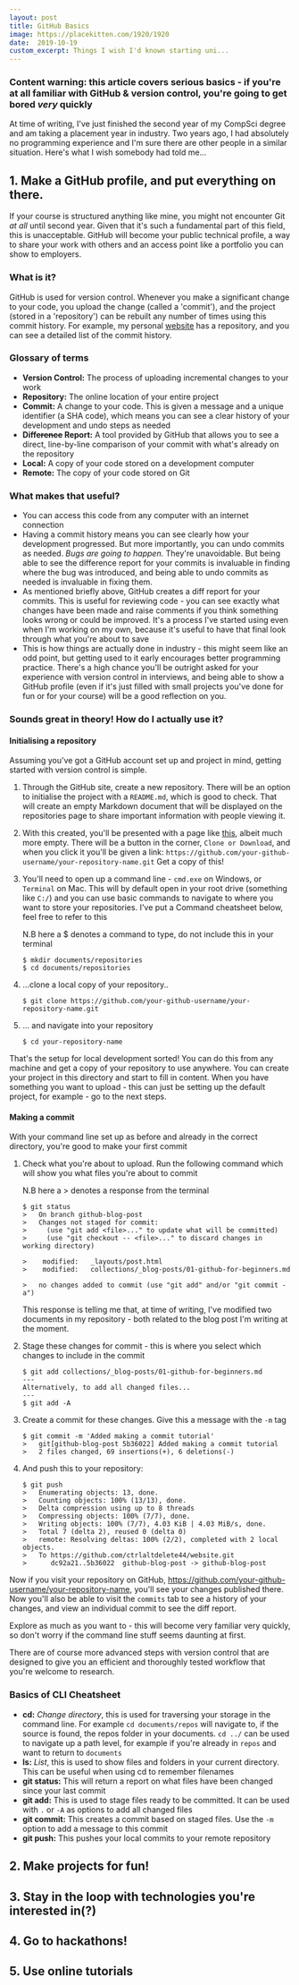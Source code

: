 ```yaml
---
layout: post
title: GitHub Basics
image: https://placekitten.com/1920/1920
date:  2019-10-19
custom_excerpt: Things I wish I'd known starting uni...
---
```

### Content warning: this article covers serious basics - if you're at all familiar with GitHub & version control, you're going to get bored *very* quickly

At time of writing, I've just finished the second year of my CompSci degree and am taking a placement year in industry. Two years ago, I had absolutely no programming experience and I'm sure there are other people in a similar situation. Here's what I wish somebody had told me...

## 1. Make a GitHub profile, and put everything on there.
If your course is structured anything like mine, you might not encounter Git *at all* until second year. Given that it's such a fundamental part of this field, this is unacceptable. GitHub will become your public technical profile, a way to share your work with others and an access point like a portfolio you can show to employers.

### What is it?
GitHub is used for version control. Whenever you make a significant change to your code, you upload the change (called a 'commit'), and the project (stored in a 'repository') can be rebuilt any number of times using this commit history. For example, my personal [website](https://github.com/ctrlaltdelete44/website) has a repository, and you can see a detailed list of the commit history.

### Glossary of terms
 * **Version Control:** The process of uploading incremental changes to your work
 * **Repository:** The online location of your entire project
 * **Commit:** A change to your code. This is given a message and a unique identifier (a SHA code), which means you can see a clear history of your development and undo steps as needed
 * **Diff~~erence~~ Report:** A tool provided by GitHub that allows you to see a direct, line-by-line comparison of your commit with what's already on the repository
 * **Local:** A copy of your code stored on a development computer
 * **Remote:** The copy of your code stored on Git

### What makes that useful?
 * You can access this code from any computer with an internet connection
 * Having a commit history means you can see clearly how your development progressed. But more importantly, you can undo commits as needed. *Bugs are going to happen.* They're unavoidable. But being able to see the difference report for your commits is invaluable in finding where the bug was introduced, and being able to undo commits as needed is invaluable in fixing them.
 * As mentioned briefly above, GitHub creates a diff report for your commits. This is useful for reviewing code - you can see exactly what changes have been made and raise comments if you think something looks wrong or could be improved. It's a process I've started using even when I'm working on my own, because it's useful to have that final look through what you're about to save
 * This is how things are actually done in industry - this might seem like an odd point, but getting used to it early encourages better programming practice. There's a high chance you'll be outright asked for your experience with version control in interviews, and being able to show a GitHub profile (even if it's just filled with small projects you've done for fun or for your course) will be a good reflection on you.

### Sounds great in theory! How do I actually use it?
#### Initialising a repository
Assuming you've got a GitHub account set up and project in mind, getting started with version control is simple.

1. Through the GitHub site, create a new repository. There will be an option to initialise the project with a `README.md`, which is good to check. That will create an empty Markdown document that will be displayed on the repositories page to share important information with people viewing it.

2. With this created, you'll be presented with a page like [this](), albeit much more empty. There will be a button in the corner, `Clone or Download`, and when you click it you'll be given a link:
`https://github.com/your-github-username/your-repository-name.git`
Get a copy of this!

3. You'll need to open up a command line - `cmd.exe` on Windows, or `Terminal` on Mac. This will by default open in your root drive (something like `C:/`) and you can use basic commands to navigate to where you want to store your repositories. I've put a Command cheatsheet below, feel free to refer to this

   N.B here a $ denotes a command to type, do not include this in your terminal
   ```
   $ mkdir documents/repositories
   $ cd documents/repositories
   ```

4. ...clone a local copy of your repository..
   ```
   $ git clone https://github.com/your-github-username/your-repository-name.git
   ```

5. ... and navigate into your repository
   ```
   $ cd your-repository-name
   ```

That's the setup for local development sorted! You can do this from any machine and get a copy of your repository to use anywhere. You can create your project in this directory and start to fill in content. When you have something you want to upload - this can just be setting up the default project, for example - go to the next steps.

#### Making a commit
With your command line set up as before and already in the correct directory, you're good to make your first commit

1. Check what you're about to upload. Run the following command which will show you what files you're about to commit

   N.B here a > denotes a response from the terminal
   ```
   $ git status
   >   On branch github-blog-post
   >   Changes not staged for commit:
   >     (use "git add <file>..." to update what will be committed)
   >     (use "git checkout -- <file>..." to discard changes in working directory)

   >   	modified:   _layouts/post.html
   >   	modified:   collections/_blog-posts/01-github-for-beginners.md

   >   no changes added to commit (use "git add" and/or "git commit -a")
   ```
   This response is telling me that, at time of writing, I've modified two documents in my repository - both related to the blog post I'm writing at the moment.

2. Stage these changes for commit - this is where you select which changes to include in the commit
   ```
   $ git add collections/_blog-posts/01-github-for-beginners.md
   ---
   Alternatively, to add all changed files...
   ---
   $ git add -A
   ```

3. Create a commit for these changes. Give this a message with the `-m` tag
   ```
   $ git commit -m 'Added making a commit tutorial'
   >   git[github-blog-post 5b36022] Added making a commit tutorial
   >   2 files changed, 69 insertions(+), 6 deletions(-)
   ```

4. And push this to your repository:
   ```
   $ git push
   >   Enumerating objects: 13, done.
   >   Counting objects: 100% (13/13), done.
   >   Delta compression using up to 8 threads
   >   Compressing objects: 100% (7/7), done.
   >   Writing objects: 100% (7/7), 4.03 KiB | 4.03 MiB/s, done.
   >   Total 7 (delta 2), reused 0 (delta 0)
   >   remote: Resolving deltas: 100% (2/2), completed with 2 local objects.
   >   To https://github.com/ctrlaltdelete44/website.git
   >      dc92a21..5b36022  github-blog-post -> github-blog-post
   ```

Now if you visit your repository on GitHub, https://github.com/your-github-username/your-repository-name, you'll see your changes published there. Now you'll also be able to visit the `commits` tab to see a history of your changes, and view an individual commit to see the diff report.

Explore as much as you want to - this will become very familiar very quickly, so don't worry if the command line stuff seems daunting at first.

There are of course more advanced steps with version control that are designed to give you an efficient and thoroughly tested workflow that you're welcome to research.

### Basics of CLI Cheatsheet
 * **cd:** *Change directory*, this is used for traversing your storage in the command line. For example `cd documents/repos` will navigate to, if the source is found, the repos folder in your documents. `cd ../` can be used to navigate up a path level, for example if you're already in `repos` and want to return to `documents`
* **ls:** *List*, this is used to show files and folders in your current directory. This can be useful when using cd to remember filenames
* **git status:** This will return a report on what files have been changed since your last commit
* **git add:** This is used to stage files ready to be committed. It can be used with `.` or `-A` as options to add all changed files
* **git commit:** This creates a commit based on staged files. Use the `-m` option to add a message to this commit
* **git push:** This pushes your local commits to your remote repository

## 2. Make projects for fun!

## 3. Stay in the loop with technologies you're interested in(?)
## 4. Go to hackathons!
## 5. Use online tutorials
